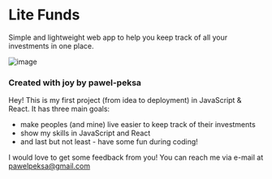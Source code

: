 # Lite Funds

Simple and lightweight web app to help you keep track of all your investments in one place.

![image](https://user-images.githubusercontent.com/25892133/148834626-6c579c0c-811e-4448-8bea-6c859cac0758.png)

### Created with joy by pawel-peksa

Hey! This is my first project (from idea to deployment) in JavaScript & React.
It has three main goals:

- make peoples (and mine) live easier to keep track of their investments
- show my skills in JavaScript and React
- and last but not least - have some fun during coding!

I would love to get some feedback from you!
You can reach me via e-mail at pawelpeksa@gmail.com
